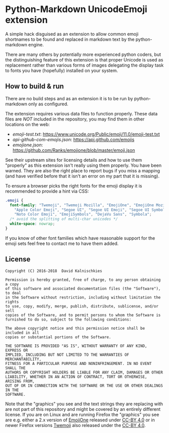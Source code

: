 # Python-Markdown UnicodeEmoji extension

A simple hack disguised as an extension to allow common emoji shortnames
to be found and replaced in markdown text by the python-markdown engine.

There are many others by potentially more experienced python coders, but the
distinguishing feature of this extension is that proper Unicode is used as
replacement rather than various forms of images delegating the display task to
fonts you have (hopefully) installed on your system.

## How to build & run

There are no build steps and as an extension it is to be run by
python-markdown only as configured.

The extension requires various data files to function properly.
These data files are *NOT* included in the repository, you may find
them in other locations on the web:

* *emoji-test.txt*: https://www.unicode.org/Public/emoji/11.0/emoji-test.txt
* *api-github-com-emojis.json*: https://api.github.com/emojis
* *emojione.json*: https://github.com/Ranks/emojione/blob/master/emoji.json

See their upstream sites for licensing details and how to use them "properly"
as this extension isn't really using them properly. You have been warned.
They are also the right place to report bugs if you miss a mapping (and have
verified before that it isn't an error on my part that it is missing).

To ensure a browser picks the right fonts for the emoji display it is recommended
to provide a hint via CSS:

```css
.emoji {
  font-family: "Twemoji", "Twemoji Mozilla", "EmojiOne", "EmojiOne Mozilla",
    "Apple Color Emoji", "Segoe UI", "Segoe UI Emoji", "Segoe UI Symbol",
    "Noto Color Emoji", "EmojiSymbols", "DejaVu Sans", "Symbola";
  /* avoid the splitting of multi-char unicodes */
  white-space: nowrap;
}
```

If you know of other font families which have reasonable support for the emoji
sets feel free to contact me to have them added.

## License

    Copyright (C) 2016-2018  David Kalnischkies

    Permission is hereby granted, free of charge, to any person obtaining a copy
    of this software and associated documentation files (the "Software"), to deal
    in the Software without restriction, including without limitation the rights
    to use, copy, modify, merge, publish, distribute, sublicense, and/or sell
    copies of the Software, and to permit persons to whom the Software is
    furnished to do so, subject to the following conditions:

    The above copyright notice and this permission notice shall be included in all
    copies or substantial portions of the Software.

    THE SOFTWARE IS PROVIDED "AS IS", WITHOUT WARRANTY OF ANY KIND, EXPRESS OR
    IMPLIED, INCLUDING BUT NOT LIMITED TO THE WARRANTIES OF MERCHANTABILITY,
    FITNESS FOR A PARTICULAR PURPOSE AND NONINFRINGEMENT. IN NO EVENT SHALL THE
    AUTHORS OR COPYRIGHT HOLDERS BE LIABLE FOR ANY CLAIM, DAMAGES OR OTHER
    LIABILITY, WHETHER IN AN ACTION OF CONTRACT, TORT OR OTHERWISE, ARISING FROM,
    OUT OF OR IN CONNECTION WITH THE SOFTWARE OR THE USE OR OTHER DEALINGS IN THE
    SOFTWARE.


Note that the "graphics" you see and the text strings they are replacing with are
not part of this repository and might be covered by an entirely different
license. If you are on Linux and are running Firefox the "graphics" you see are
e.g. either a 2.x version of [EmojiOne](http://emojione.com/) released under
[CC-BY 4.0](https://creativecommons.org/licenses/by/4.0/) or in newer Firefox
versions [Twemoji](https://twitter.github.io/twemoji/) also released under the
[CC-BY 4.0](https://creativecommons.org/licenses/by/4.0/).
